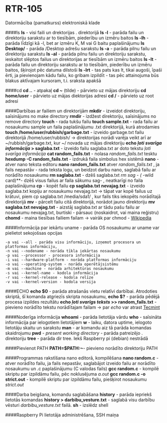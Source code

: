 # RTR-105
Datormācība (pamatkurss) elektroniskā klade

####ls 
**ls** - visi faili un drektorijas . direktorijā
**ls -l** - parāda failu un direktoriju sarakstu ar to tiesībām, piederību un izmēru baitos
**ls -lh** - parāda līdzīgi kā -l, bet ar izmēru K, M vai G baitu paplašinājumu
**ls Desktop/** - parāda /Desktop adrešu sarakstu
**ls -a** - parāda pilnu failu un direktoriju sarakstu
**ls -al** - parāda pilnu failu un direktoriju sarakstu, ieskaitot slēptos failus un direktorijas ar tiesībām un izmēru baitos
**ls -lt** - parāda failu un direktoriju sarakstu ar to tiesībām, piederību un izmēru baitos, šķirojot pēc datuma dilstoši
**ls -lrt** - tas pats kas lt, tikai augoši, īpaši ērti, ja pievienojam kādu failu, ko gribam izpildīt - tas pēc attainojuma būs blakus aktīvajam kursoram, t.i. sraksta apakšā

####cd
**cd ..** - atpakaļ
**cd ~** (tilde) - pārvieto uz mājas direktoriju
**cd home/user** - pārvieto uz mājas diektorijas adresi
**cd /** - pārvieto uz root adresi

####Darbības ar failiem un direktorijām
**mkdir** - izveidot direktoriju, saīsinājums no make directory
**rmdir** - izdžest direktoriju, saīsinājums no remove directory
**touch** - rada tukšu failu
**touch sample.txt** - rada failu ar nosaukumu sample un faila paplašinājumu .txt direktorijā, kurā atrodamies
**touch /home/user/rubbish/garbage.txt** - izveido garbage.txt failu direktorijā /home/user/rubbish/
-> direktorijas norādi varēja veikt arī ar ~/rubbish/garbage.txt, kur ~/ novada uz mājas direktoriju
**echo _ļoti svarīga informācija_ > saglaba.txt** - izveido failu saglaba.txt ar doto tekstu _ļoti svarīga informācija_
**cat random_fails.txt** - nolasa _random_fails.txt_ tesktu
**hexdump -C random_fails.txt** - izdrukā faila simbolus hex sistēmā
**nano** - atver nano teksta editoru
**nano random_fails.txt** atver _random_fails.txt_ , ja fails nepastāv - rada teksta logu, un beidzot darbu nano, saglabā failu ar norādīto nosaukumu
**rm saglaba.txt** - dzēš saglaba.txt
**rm sag* - (* -wild card)**- dzēš visus failus ar faila sākumu sag- , neatkarīgi no faila paplašinājuma
**cp** - kopēt failu
**cp saglaba.txt nevajag.txt** - izveido saglaba.txt kopiju ar nosaukumu nevajag.txt
-> tāpat var kopē failus uz krātuvi, piem cp saglaba.txt /media/sda1/ , kur fails tiks iekopēts norādītajā direktorijā
**mv** - pārcelt failu citā direktorijā, norādot jauno direktoriju
**mv saglaba.txt nevajag.txt** - aizstāj saglaba.txt ar tādu pašu failu ar nosaukumu nevajag.txt, burtiski - pārsauc (noskaidrot, vai maina reģistru)
**chomd** - maina tiesības failiem failam
-> vairāk par chmod - [Wikipedia](https://en.wikipedia.org/wiki/Chmod)

####Informācija par iekārtu
uname - parāda OS nosaukumu
ar uname var pielietot sekojošsas opcijas
```
-a vai --all - parāda visu informāciju, izņemot procesora un platformas informāciju,
-n vai --nodename - norāda tīkla iekārtas nosaukumu
-p vai --processor - procesora informācija
-i vai --hardware-platform - norāda platformas informāciju
-o vai --operating-system - norāda operētājsistēmu
-m vai --machine - norāda arhitektūras nosaukumu
-s vai --kernel-name - kodola informācija 
-r vai --kernel-release - kodola relīze
-v vai --kernel-version - kodola versija
```

####ECHO
**echo $0** - parāda atrašanās vietu relatīvi darbībai. Atrodoties skriptā, šī komanda atgriezīs skripta nosaukumu, 
**echo $?** - parāda pēdējā procesa izpildes rezultātu 
**echo _ļoti svarīgs teksts_ >> random_fails.txt** - pievieno norādīto tekstu norādītajam failam
-> par _echo_ var atrast [Tecmint](https://www.tecmint.com/echo-command-in-linux/)

####Noderīga informācija
**whoami** - parāda lietotāja vārdu
**who** - saīsināta informācija par ielogotiem lietotājiem
**w** - laiku, datora uptime, ielogoto lietotāju skaitu un sarakstu
**man** - ar komandu aiz tā parāda komandas skaidrojumu
**pwd** - _present working directory_ - parāda patreizējo . direktoriju
**tree** - parāda dir tree. Iekš Raspberry pi (debian) nestrādā

####Pievienot PATH
**PATH=$PATH:~**- pievieno norādīto direktoriju PATH

####Programmas rakstīšana nano editorā, kompilēšana
**nano random.c** - atver norādīto failu, ja fails nepastāv, saglabājot izveido failu ar norādīto nosaukumu un .c paplašinājumu (C valodas fails)
**gcc random.c** - kompilē skriptu par izpildāmu failu, pēc noklusējuma _a.out_
**gcc random.c -o strict.out** - kompilē skriptu par izpildāmu failu, piešķirot nosaukumu _strict.out_

####Darba beigšana, komandu saglabāšana
**history** - parāda iepriekš lietotās komandas
**history > darbibu_vesture.txt** - saglabā visu darbību vēsturi _darbibu_vesture.txt_ failā.
**sh** - izslēdz shell

####Raspberry Pi lietotāja administrēšana, SSH maiņa

